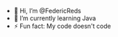 - 👋 Hi, I’m @FedericReds
- 🌱 I’m currently learning Java
- ⚡ Fun fact: My code doesn't code

<!---
FedericReds/FedericReds is a ✨ special ✨ repository because its `README.md` (this file) appears on your GitHub profile.
You can click the Preview link to take a look at your changes.
--->
